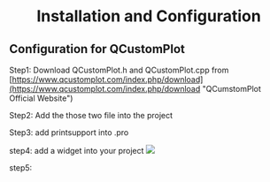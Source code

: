 # <center> Installation and Configuration </center>
## Configuration for QCustomPlot
Step1: Download QCustomPlot.h and QCustomPlot.cpp from
[https://www.qcustomplot.com/index.php/download](https://www.qcustomplot.com/index.php/download "QCumstomPlot Official Website")  

Step2: Add the those two file into the project
  
Step3: add printsupport into .pro

step4: add a widget into your project
![](https://i.imgur.com/whGGEnV.png)  

step5: 
